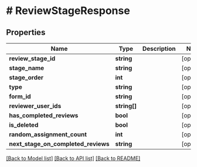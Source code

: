 # # ReviewStageResponse

## Properties

Name | Type | Description | Notes
------------ | ------------- | ------------- | -------------
**review_stage_id** | **string** |  | [optional]
**stage_name** | **string** |  | [optional]
**stage_order** | **int** |  | [optional]
**type** | **string** |  | [optional]
**form_id** | **string** |  | [optional]
**reviewer_user_ids** | **string[]** |  | [optional]
**has_completed_reviews** | **bool** |  | [optional]
**is_deleted** | **bool** |  | [optional]
**random_assignment_count** | **int** |  | [optional]
**next_stage_on_completed_reviews** | **string** |  | [optional]

[[Back to Model list]](../../README.md#models) [[Back to API list]](../../README.md#endpoints) [[Back to README]](../../README.md)
